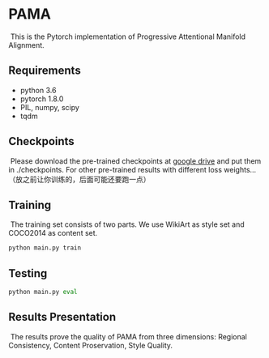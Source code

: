 PAMA
================
​		This is the Pytorch implementation of Progressive Attentional Manifold Alignment.

## Requirements

* python 3.6
* pytorch 1.8.0
* PIL, numpy, scipy
* tqdm

## Checkpoints

​		Please download the pre-trained checkpoints at [google drive](https://drive.google.com/file/d/1rPB_qnelVVSad6CtadmhRFi0PMI_RKdy/view?usp=sharing) and put them in ./checkpoints. For other pre-trained results with different loss weights...（放之前让你训练的，后面可能还要跑一点）

## Training

​		The training set consists of two parts. We use WikiArt as style set and COCO2014 as content set.

```python
python main.py train
```

## Testing

```python
python main.py eval
```

## Results Presentation

​		The results prove the quality of PAMA from three dimensions: Regional Consistency, Content Proservation, Style Quality.  
